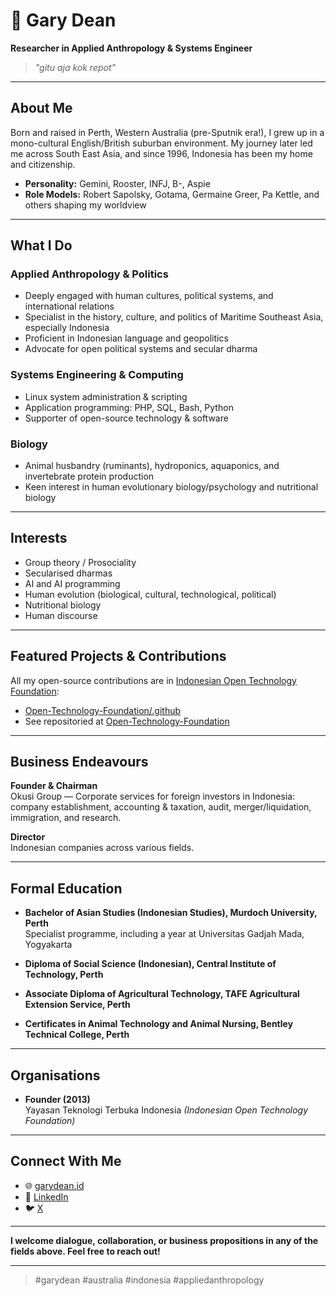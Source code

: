 # 👋 Gary Dean

**Researcher in Applied Anthropology & Systems Engineer**

> *"gitu aja kok repot"*

---

## About Me

Born and raised in Perth, Western Australia (pre-Sputnik era!), I grew up in a mono-cultural English/British suburban environment. My journey later led me across South East Asia, and since 1996, Indonesia has been my home and citizenship.

- **Personality:** Gemini, Rooster, INFJ, B-, Aspie
- **Role Models:** Robert Sapolsky, Gotama, Germaine Greer, Pa Kettle, and others shaping my worldview

---

## What I Do

### Applied Anthropology & Politics

- Deeply engaged with human cultures, political systems, and international relations
- Specialist in the history, culture, and politics of Maritime Southeast Asia, especially Indonesia
- Proficient in Indonesian language and geopolitics
- Advocate for open political systems and secular dharma

### Systems Engineering & Computing

- Linux system administration & scripting
- Application programming: PHP, SQL, Bash, Python
- Supporter of open-source technology & software

### Biology

- Animal husbandry (ruminants), hydroponics, aquaponics, and invertebrate protein production
- Keen interest in human evolutionary biology/psychology and nutritional biology

---

## Interests

- Group theory / Prosociality
- Secularised dharmas
- AI and AI programming
- Human evolution (biological, cultural, technological, political)
- Nutritional biology
- Human discourse

---

## Featured Projects & Contributions

All my open-source contributions are in [Indonesian Open Technology Foundation](https://github.com/Open-Technology-Foundation):

- [Open-Technology-Foundation/.github](https://github.com/Open-Technology-Foundation/.github)
- See repositoried at [Open-Technology-Foundation](https://github.com/Open-Technology-Foundation)

---

## Business Endeavours

**Founder & Chairman**  
Okusi Group — Corporate services for foreign investors in Indonesia: company establishment, accounting & taxation, audit, merger/liquidation, immigration, and research.

**Director**  
Indonesian companies across various fields.

---

## Formal Education

- **Bachelor of Asian Studies (Indonesian Studies), Murdoch University, Perth**  
  Specialist programme, including a year at Universitas Gadjah Mada, Yogyakarta

- **Diploma of Social Science (Indonesian), Central Institute of Technology, Perth**

- **Associate Diploma of Agricultural Technology, TAFE Agricultural Extension Service, Perth**

- **Certificates in Animal Technology and Animal Nursing, Bentley Technical College, Perth**

---

## Organisations

- **Founder (2013)**  
  Yayasan Teknologi Terbuka Indonesia *(Indonesian Open Technology Foundation)*

---

## Connect With Me

- 🌐 [garydean.id](https://garydean.id)
- 💼 [LinkedIn](https://www.linkedin.com/in/garydean/)
- 🐦 [X](https://x.com/gary_dean)

---

**I welcome dialogue, collaboration, or business propositions in any of the fields above. Feel free to reach out!**

---

> #garydean #australia #indonesia #appliedanthropology
